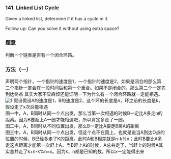 ### 141\. Linked List Cycle

Given a linked list, determine if it has a cycle in it.

Follow up:
Can you solve it without using extra space?

### 题意
判断一个链表是否有一个闭合环路。

### 方法（一）
声明两个指针，一个指针的速度是1，一个指针的速度是2，如果是闭合的那么第二个指针一定会在一段时间后和第一个重合。如果不是闭合的，那么第二个一定先到达终点
其实大家不显麻烦还能证明一下为什么有一个闭合环路就一定能相遇。
![1](https://github.com/fa-ge/leetcodeAlgorithms/blob/master/141-Linked-List-Cycle/1.png)
假设假设A的速度是1，B的速度是2，这个环的长度是n，环之前的长度是k，假设走了x次后能相遇  
图一中，A，B同时从同一个点出发，那么当第一次相遇的时候B一定比A多走n的距离。因为B要超上A一圈才能相遇吧，所以肯定多走了一圈。  
图二中，A，B同时从不同位置出发，那么B一定比A要走B离A的距离  
图三中，A，B同时从同一个点出发，但这个点不在圆上，也就是说当A到达O点的位置的时候，B已经多走了K的距离。此时A和B相差就是n-k%n；此时B要比A多走这点距离才能第一次赶上A。当B赶上A的时候，A总共走了，当赶上的时候A其实总共走了k+n-k%n=x。因为k，n都是已知的数，所以x一定能得出来  